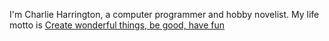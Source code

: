 I'm Charlie Harrington, a computer programmer and hobby novelist. My life motto is [Create wonderful things, be good, have fun](https://www.charlieharrington.com/create-wonderful-things-be-good-have-fun)
